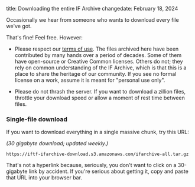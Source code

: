 title: Downloading the entire IF Archive
changedate: February 18, 2024

Occasionally we hear from someone who wants to download every file we've got.

That's fine! Feel free. However:

- Please respect our [terms of use](license.html). The files archived here have been contributed by many hands over a period of decades. Some of them have open-source or Creative Common licenses. Others do not; they rely on common understanding of the IF Archive, which is that this is a place to share the heritage of our community. If you see no formal license on a work, assume it is meant for "personal use only".

- Please do not thrash the server. If you want to download a zillion files, throttle your download speed or allow a moment of rest time between files.

### Single-file download

If you want to download everything in a single massive chunk, try this URL:

*(30 gigabyte download; updated weekly.)*

```
https://iftf-ifarchive-download.s3.amazonaws.com/ifarchive-all.tar.gz
```

That's not a hyperlink because, seriously, you don't want to click on a 30-gigabyte link by accident. If you're serious about getting it, copy and paste that URL into your browser bar.
